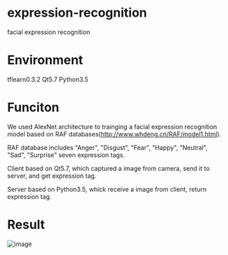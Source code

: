 # expression-recognition
facial expression recognition

# Environment
tflearn0.3.2 
Qt5.7 
Python3.5

# Funciton
We used AlexNet architecture to trainging a facial expression recognition model based on RAF databases(http://www.whdeng.cn/RAF/model1.html). 

RAF database includes "Anger", "Disgust", "Fear", "Happy", "Neutral", "Sad", "Surprise" seven expression tags. 

Client based on Qt5.7, which captured a image from camera, send it to server, and get expression tag. 

Server based on Python3.5, whick receive a image from client, return expression tag. 

# Result
![image](https://github.com/XPping/expression-recognition/raw/master/python_server/.png)
